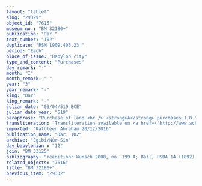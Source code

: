 ```yaml
---
layout: "tablet"
slug: "29329"
object_id: "7615"
museum_no_: "BM 32180+"
publication: "Dar."
text_number: "102"
duplicate: "RSM 1909.405.23 "
period: "Each"
place_of_issue: "Babylon city"
type_and_content: "Purchases"
day_remark: "-"
month: "I"
month_remark: "-"
year: "3"
year_remark: "-"
king: "Dar"
king_remark: "-"
julian_date: "03/04/519 BCE"
julian_date_year: "519"
paraphrase: "Purchase of land.<br /> <strong>A</strong> purchases 1;0.5 Kor (15750 m<sup>2</sup>) of agricultural land (<em>zēru</em>) in the open country (<em>eqel ṣēri</em>) from <strong>B</strong>. It consists of cultivated date garden (<em>kir&ucirc; gi&scaron;immarē zaqpi</em>) bearing fruit (<em>iṣṣi bilti</em>), located in front of the I&scaron;tar Gate in the district (<em>pīhatu</em>) of Babylon, at the opening of the ancient Kutha canal.<br /> The upper long side in the North borders on (the property of) <strong>A</strong>, the lower side in the South on (the property of) <strong>C</strong>; the upper front in the West is adjacent to the bank (<em>ki&scaron;ādu</em>) of the Euphrates and the lower front in the East to the royal street (<em>harrān &scaron;arri</em>). <strong>A</strong> declares the equivalent for this land, 1;0.5 Kor (15750 m<sup>2</sup>), together with the seller <strong>B</strong> (A <em>itti</em> B <em>mahīra nab&ucirc; i&scaron;ām</em>) to be 16 shekels of silver per 0;0.1 kor (450 m<sup>2</sup>) of land. He gives (<em>nadānu</em>) <strong>B </strong>the total purchase price, amounting to 9 minas 20 shekels of silver, plus 9 1/3 shekel as additional payment (<em>k&icirc; p&icirc; atri</em>). <strong>B </strong>acknowledges that he has received (<em>mahāru</em>) in total 9 minas and 39 1/3 shekels of silver in pieces (<em>&scaron;ibirtu</em>), and he is satisfied (<em>apālu </em>&nbsp;G Stat). The parties agree that in future times there will be no claims or suits against each other, not even between members of their families &ndash; otherwise, any future claimant (<em>pāqirānu</em>) will have to repay twelvefold the silver he received. Fingernail impressions (<em>ṣupru</em>) of the seller <strong>B</strong>, instead of his seal impression (<em>kunukku</em>). Names of 6 witnesses and the scribe.<br /> &nbsp;<br /> <strong>A</strong> = Marduk-nāṣir-apli/Itti-Marduk-balāṭu//Egibi; <strong>B</strong> = Bēl-ēṭir/Bēl-u&scaron;ēb&scaron;i//Nūr-S&icirc;n; <strong>C</strong> = Nab&ucirc;-mukīn-zēri/Ibnāya//Nūr-S&icirc;n"
transliteration: "Transliteration available on <a href=\"http://www.achemenet.com/en/item/?/textual-sources/texts-by-languages-and-scripts/babylonian/egibi-archive/1654667\" target=\"_blank\">Achemenet</a>"
imported: "Kathleen Abraham 20/12/2016"
publication_name: "Dar. 102"
archive: "Egibi/Nūr-Sîn"
day_babylonian_: "12"
join: "BM 33125"
bibliography: "reedition: Wunsch 2000, no. 199 A; Ball, PSBA 14 (1892), 167f.; Krecher 1979, 255; Unger 1931, no. 49."
related_objects: "7616"
title: "BM 32180+"
previous_item: "29332"
---
```

